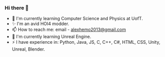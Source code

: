### Hi there 👋

<!--
**DeathByThermodynamics/DeathByThermodynamics** is a ✨ _special_ ✨ repository because its `README.md` (this file) appears on your GitHub profile.

Here are some ideas to get you started:

- 🔭 I’m currently working on ...
- 🌱 I’m currently learning ...
- 👯 I’m looking to collaborate on ...
- 🤔 I’m looking for help with ...
- 💬 Ask me about ...
- 📫 How to reach me: ...
- 😄 Pronouns: ...
- ⚡ Fun fact: ...
-->

- 🔭 I'm currently learning Computer Science and Physics at UofT.
- ✨ I'm an avid HOI4 modder.
- 📫 How to reach me: email - alexhemo2013@gmail.com
- 🤔 I'm currently learning Unreal Engine.
- ⚡ I have experience in: Python, Java, JS, C, C++, C#, HTML, CSS, Unity, Unreal, Blender.
